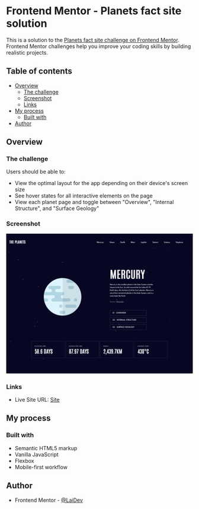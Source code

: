 # Frontend Mentor - Planets fact site solution

This is a solution to the [Planets fact site challenge on Frontend Mentor](https://www.frontendmentor.io/challenges/planets-fact-site-gazqN8w_f). Frontend Mentor challenges help you improve your coding skills by building realistic projects. 

## Table of contents

- [Overview](#overview)
  - [The challenge](#the-challenge)
  - [Screenshot](#screenshot)
  - [Links](#links)
- [My process](#my-process)
  - [Built with](#built-with)
- [Author](#author)


## Overview

### The challenge

Users should be able to:

- View the optimal layout for the app depending on their device's screen size
- See hover states for all interactive elements on the page
- View each planet page and toggle between "Overview", "Internal Structure", and "Surface Geology"

### Screenshot

![Desktop Site](./assets/Desktop%20Site.png) 


### Links

- Live Site URL: [Site](https://whimsical-sprite-75e83c.netlify.app/)

## My process

### Built with

- Semantic HTML5 markup
- Vanilla JavaScript
- Flexbox
- Mobile-first workflow

## Author

- Frontend Mentor - [@LaiDev](https://www.frontendmentor.io/profile/LaiDev)



